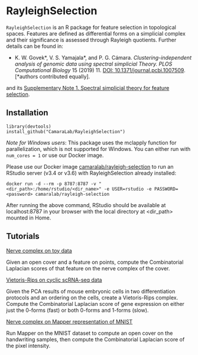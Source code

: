 # RayleighSelection

```RayleighSelection``` is an R package for feature selection in topological spaces. Features are defined as differential forms on a simplicial complex and their significance is assessed through Rayleigh quotients. Further details can be found in:

- K. W. Govek*, V. S. Yamajala*, and P. G. Cámara. _Clustering-independent analysis of genomic data using spectral simplicial Theory._ *PLOS Computational Biology* 15 (2019) 11. [DOI: 10.1371/journal.pcbi.1007509](https://doi.org/10.1371/journal.pcbi.1007509). \[*authors contributed equally\].

and its [Supplementary Note 1. Spectral simplicial theory for feature selection](https://doi.org/10.1371/journal.pcbi.1007509.s001).

## Installation
```
library(devtools)
install_github("CamaraLab/RayleighSelection")
```

*Note for Windows users*: This package uses the mclapply function for parallelization, which is not supported for Windows. You can either run with ```num_cores = 1``` or use our Docker image.

Please use our Docker image [camaralab/rayleigh-selection](https://hub.docker.com/r/camaralab/rayleigh-selection) to run an RStudio server (v3.4 or v3.6) with RayleighSelection already installed:

```docker run -d --rm -p 8787:8787 -v "<dir_path>:/home/rstudio/<dir_name>" -e USER=rstudio -e PASSWORD=<password> camaralab/rayleigh-selection```

After running the above command, RStudio should be available at localhost:8787 in your browser with the local directory at \<dir_path\> mounted in Home.

## Tutorials
[Nerve complex on toy data](https://github.com/CamaraLab/RayleighSelection/blob/master/examples/plot_nerve_example.md)

Given an open cover and a feature on points, compute the Combinatorial Laplacian scores of that feature on the nerve complex of the cover.

[Vietoris-Rips on cyclic scRNA-seq data](https://github.com/CamaraLab/RayleighSelection/blob/master/examples/vr_cycle_example.md)

Given the PCA results of mouse embryonic cells in two differentiation protocols and an ordering on the cells, create a Vietoris-Rips complex. Compute the Combinatorial Laplacian score of gene expression on either just the 0-forms (fast) or both 0-forms and 1-forms (slow).

[Nerve complex on Mapper representation of MNIST](https://github.com/CamaraLab/RayleighSelection/blob/master/examples/mnist_example.md)

Run Mapper on the MNIST dataset to compute an open cover on the handwriting samples, then compute the Combinatorial Laplacian score of the pixel intensity.
